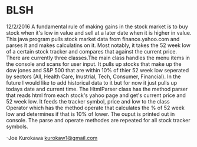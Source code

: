 # BLSH

12/2/2016
A fundamental rule of making gains in the stock market is to buy stock when it's low in value and sell at a later date when
it is higher in value. This java program pulls stock market data from finance.yahoo.com and parses it and makes calculatins on it.
Most notably, it takes the 52 week low of a certain stock tracker and compares that against the current price. 
There are currently three classes.The main class handles the menu items in the console and scans for user input. It pulls up stocks that make up the dow jones and S&P 500 that are within 10% of thier 52 week low seperated by sectors (All, Health Care, Inustrial, Tech, Consumer, Financial). In the future I would like to add historical data to it but for now it just pulls up todays date and current time.
The HtmlParser class has the method parser that reads html from each stock's yahoo page and get's current price and 52 week low.
It feeds the tracker symbol, price and low to the class Operator which has the method operate that calculates the % of 
52 week low and determines if that is 10% of lower. The ouput is printed out in console. The parse and operate methodes are 
repeated for all stock tracker symbols.


-Joe Kurokawa
kurokaw1@gmail.com
